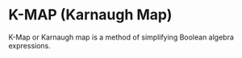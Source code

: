 # K-MAP (Karnaugh Map)

K-Map or Karnaugh map is a method of simplifying Boolean algebra expressions.